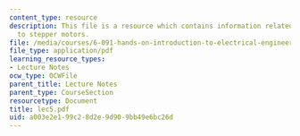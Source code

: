```yaml
---
content_type: resource
description: This file is a resource which contains information related to introduction
  to stepper motors.
file: /media/courses/6-091-hands-on-introduction-to-electrical-engineering-lab-skills-january-iap-2008/a003e2e199c28d2e9d909bb49e6bc26d_lec5.pdf
file_type: application/pdf
learning_resource_types:
- Lecture Notes
ocw_type: OCWFile
parent_title: Lecture Notes
parent_type: CourseSection
resourcetype: Document
title: lec5.pdf
uid: a003e2e1-99c2-8d2e-9d90-9bb49e6bc26d
---
```

